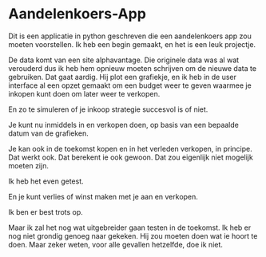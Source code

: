 # Aandelenkoers-App

Dit is een applicatie in python geschreven die een aandelenkoers app zou moeten voorstellen. Ik heb een begin gemaakt, en het is een leuk projectje.

De data komt van een site alphavantage. Die originele data was al wat verouderd dus ik heb hem opnieuw moeten schrijven om de nieuwe data te gebruiken. Dat gaat aardig. Hij plot een grafiekje, en ik heb in de user interface al een opzet gemaakt om een budget weer te geven waarmee je inkopen kunt doen om later weer te verkopen.

En zo te simuleren of je inkoop strategie succesvol is of niet.

Je kunt nu inmiddels in en verkopen doen, op basis van een bepaalde datum van de grafieken.

Je kan ook in de toekomst kopen en in het verleden verkopen, in principe. Dat werkt ook. Dat berekent ie ook gewoon. Dat zou eigenlijk niet mogelijk moeten zijn.

Ik heb het even getest.

En je kunt verlies of winst maken met je aan en verkopen.

Ik ben er best trots op.

Maar ik zal het nog wat uitgebreider gaan testen in de toekomst. Ik heb er nog niet grondig genoeg naar gekeken. Hij zou moeten doen wat ie hoort te doen. Maar zeker weten, voor alle gevallen hetzelfde, doe ik niet.


